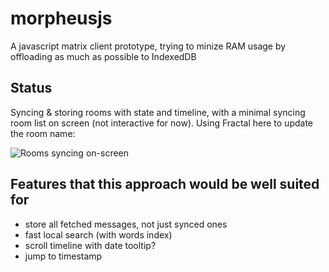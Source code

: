 # morpheusjs
A javascript matrix client prototype, trying to minize RAM usage by offloading as much as possible to IndexedDB

## Status

Syncing & storing rooms with state and timeline, with a minimal syncing room list on screen (not interactive for now). Using Fractal here to update the room name:

![Rooms syncing on-screen](https://bwindels.github.io/morpheusjs/images/roomlist1.gif)

## Features that this approach would be well suited for

 - store all fetched messages, not just synced ones
 - fast local search (with words index)
 - scroll timeline with date tooltip?
 - jump to timestamp
